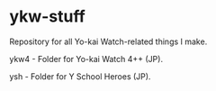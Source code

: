 # ykw-stuff
Repository for all Yo-kai Watch-related things I make.

ykw4 - Folder for Yo-kai Watch 4++ (JP).

ysh - Folder for Y School Heroes (JP).
